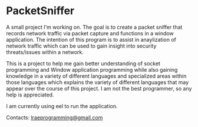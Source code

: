 # PacketSniffer
A small project I'm working on. The goal is to create a packet sniffer that records network traffic via packet capture and functions in a window application. The intention of this program is to assist in anaylization of network traffic which can be used to gain insight into security threats/issues within a network.

This is a project to help me gain better understanding of socket programming and Window application programming while also gaining knowledge in a variety of different languages and specialized areas within those languages which explains the variety of different languages that may appear over the course of this project. I am not the best programmer, so any help is appreciated.

I am currently using eel to run the application.

Contacts: lraeprogramming@gmail.com
